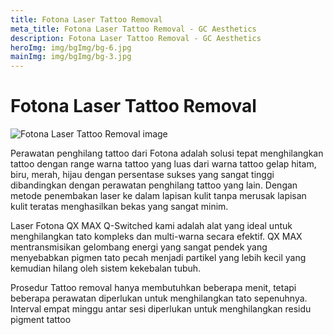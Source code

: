 ```yaml
---
title: Fotona Laser Tattoo Removal
meta_title: Fotona Laser Tattoo Removal - GC Aesthetics
description: Fotona Laser Tattoo Removal - GC Aesthetics
heroImg: img/bgImg/bg-6.jpg
mainImg: img/bgImg/bg-3.jpg
---
```


<div class="container">
<div class="row mt-4">

# Fotona Laser Tattoo Removal

</div>
<div class="row mt-4">
<div class="col-12 col-md-6 col-lg-4">

<img :src="mainImg" class="w-100" alt="Fotona Laser Tattoo Removal image" />

</div>
<div class="col-12 col-md-6 col-lg-8 mt-4 mt-md-0">

Perawatan penghilang tattoo dari Fotona adalah solusi tepat
menghilangkan tattoo dengan range warna tattoo yang luas dari warna
tattoo gelap hitam, biru, merah, hijau dengan persentase sukses yang
sangat tinggi dibandingkan dengan perawatan penghilang tattoo yang
lain. Dengan metode penembakan laser ke dalam lapisan kulit tanpa
merusak lapisan kulit teratas menghasilkan bekas yang sangat minim.

Laser Fotona QX MAX Q-Switched kami adalah alat yang ideal untuk
menghilangkan tato kompleks dan multi-warna secara efektif. QX MAX
mentransmisikan gelombang energi yang sangat pendek yang
menyebabkan pigmen tato pecah menjadi partikel yang lebih kecil yang
kemudian hilang oleh sistem kekebalan tubuh.

Prosedur Tattoo removal hanya membutuhkan beberapa menit, tetapi
beberapa perawatan diperlukan untuk menghilangkan tato sepenuhnya.
Interval empat minggu antar sesi diperlukan untuk menghilangkan
residu pigment tattoo

</div>
</div>

</div>
